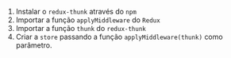 1. Instalar o `redux-thunk` através do `npm`
2. Importar a função `applyMiddleware` do `Redux`
3. Importar a função `thunk` do `redux-thunk`
4. Criar a `store` passando a função `applyMiddleware(thunk)` como parâmetro.

